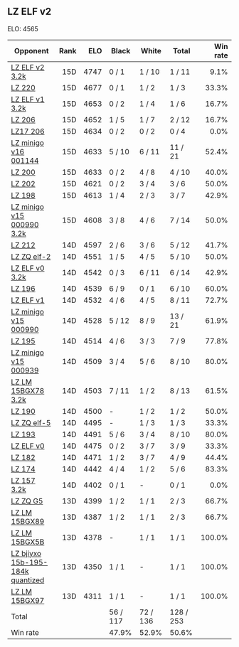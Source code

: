 ## LZ ELF v2 ##

ELO: 4565

Opponent | Rank | ELO | Black | White | Total | Win rate
---------|-----:|----:|-------|-------|-------|-------:
[LZ ELF v2 3.2k](LZ%20ELF%20v2%203.2k.md) | 15D | 4747 | 0 / 1 | 1 / 10 | 1 / 11 | 9.1%
[LZ 220](LZ%20220.md) | 15D | 4677 | 0 / 1 | 1 / 2 | 1 / 3 | 33.3%
[LZ ELF v1 3.2k](LZ%20ELF%20v1%203.2k.md) | 15D | 4653 | 0 / 2 | 1 / 4 | 1 / 6 | 16.7%
[LZ 206](LZ%20206.md) | 15D | 4652 | 1 / 5 | 1 / 7 | 2 / 12 | 16.7%
[LZ17 206](LZ17%20206.md) | 15D | 4634 | 0 / 2 | 0 / 2 | 0 / 4 | 0.0%
[LZ minigo v16 001144](LZ%20minigo%20v16%20001144.md) | 15D | 4633 | 5 / 10 | 6 / 11 | 11 / 21 | 52.4%
[LZ 200](LZ%20200.md) | 15D | 4633 | 0 / 2 | 4 / 8 | 4 / 10 | 40.0%
[LZ 202](LZ%20202.md) | 15D | 4621 | 0 / 2 | 3 / 4 | 3 / 6 | 50.0%
[LZ 198](LZ%20198.md) | 15D | 4613 | 1 / 4 | 2 / 3 | 3 / 7 | 42.9%
[LZ minigo v15 000990 3.2k](LZ%20minigo%20v15%20000990%203.2k.md) | 15D | 4608 | 3 / 8 | 4 / 6 | 7 / 14 | 50.0%
[LZ 212](LZ%20212.md) | 14D | 4597 | 2 / 6 | 3 / 6 | 5 / 12 | 41.7%
[LZ ZQ elf-2](LZ%20ZQ%20elf-2.md) | 14D | 4551 | 1 / 5 | 4 / 5 | 5 / 10 | 50.0%
[LZ ELF v0 3.2k](LZ%20ELF%20v0%203.2k.md) | 14D | 4542 | 0 / 3 | 6 / 11 | 6 / 14 | 42.9%
[LZ 196](LZ%20196.md) | 14D | 4539 | 6 / 9 | 0 / 1 | 6 / 10 | 60.0%
[LZ ELF v1](LZ%20ELF%20v1.md) | 14D | 4532 | 4 / 6 | 4 / 5 | 8 / 11 | 72.7%
[LZ minigo v15 000990](LZ%20minigo%20v15%20000990.md) | 14D | 4528 | 5 / 12 | 8 / 9 | 13 / 21 | 61.9%
[LZ 195](LZ%20195.md) | 14D | 4514 | 4 / 6 | 3 / 3 | 7 / 9 | 77.8%
[LZ minigo v15 000939](LZ%20minigo%20v15%20000939.md) | 14D | 4509 | 3 / 4 | 5 / 6 | 8 / 10 | 80.0%
[LZ LM 15BGX78 3.2k](LZ%20LM%2015BGX78%203.2k.md) | 14D | 4503 | 7 / 11 | 1 / 2 | 8 / 13 | 61.5%
[LZ 190](LZ%20190.md) | 14D | 4500 | - | 1 / 2 | 1 / 2 | 50.0%
[LZ ZQ elf-5](LZ%20ZQ%20elf-5.md) | 14D | 4495 | - | 1 / 3 | 1 / 3 | 33.3%
[LZ 193](LZ%20193.md) | 14D | 4491 | 5 / 6 | 3 / 4 | 8 / 10 | 80.0%
[LZ ELF v0](LZ%20ELF%20v0.md) | 14D | 4475 | 0 / 2 | 3 / 7 | 3 / 9 | 33.3%
[LZ 182](LZ%20182.md) | 14D | 4471 | 1 / 2 | 3 / 7 | 4 / 9 | 44.4%
[LZ 174](LZ%20174.md) | 14D | 4442 | 4 / 4 | 1 / 2 | 5 / 6 | 83.3%
[LZ 157 3.2k](LZ%20157%203.2k.md) | 14D | 4402 | 0 / 1 | - | 0 / 1 | 0.0%
[LZ ZQ G5](LZ%20ZQ%20G5.md) | 13D | 4399 | 1 / 2 | 1 / 1 | 2 / 3 | 66.7%
[LZ LM 15BGX89](LZ%20LM%2015BGX89.md) | 13D | 4387 | 1 / 2 | 1 / 1 | 2 / 3 | 66.7%
[LZ LM 15BGX5B](LZ%20LM%2015BGX5B.md) | 13D | 4378 | - | 1 / 1 | 1 / 1 | 100.0%
[LZ bjiyxo 15b-195-184k quantized](LZ%20bjiyxo%2015b-195-184k%20quantized.md) | 13D | 4350 | 1 / 1 | - | 1 / 1 | 100.0%
[LZ LM 15BGX97](LZ%20LM%2015BGX97.md) | 13D | 4311 | 1 / 1 | - | 1 / 1 | 100.0%
Total | | | 56 / 117 | 72 / 136 | 128 / 253 | 
Win rate| | | 47.9% | 52.9% | 50.6% | 
